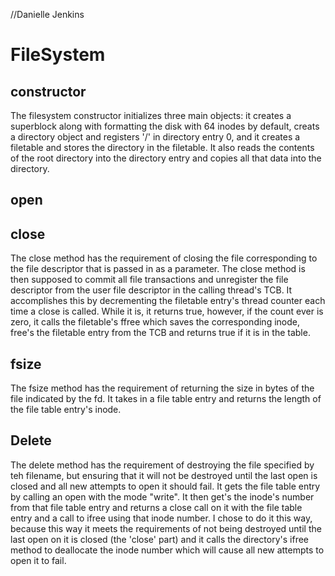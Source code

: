 //Danielle Jenkins

# FileSystem

## constructor
The filesystem constructor initializes three main objects: it creates a superblock along with formatting the disk with 64 inodes by default, creats a directory object and registers '/' in directory entry 0, and it creates a filetable and stores the directory in the filetable. It also reads the contents of the root directory into the directory entry and copies all that data into the directory.

## open


## close
The close method has the requirement of closing the file corresponding to the file descriptor that is passed in as a parameter. The close method is then supposed to commit all file transactions and unregister the file descriptor from the user file descriptor in the calling thread's TCB. It accomplishes this by decrementing the filetable entry's thread counter each time a close is called. While it is, it returns true, however, if the count ever is zero, it calls the filetable's ffree which saves the corresponding inode, free's the filetable entry from the TCB and returns true if it is in the table.

## fsize
The fsize method has the requirement of returning the size in bytes of the file indicated by the fd. It takes in a file table entry and returns the length of the file table entry's inode.

## Delete
The delete method has the requirement of destroying the file specified by teh filename, but ensuring that it will not be destroyed until the last open is closed and all new attempts to open it should fail. It gets the file table entry by calling an open with the mode "write". It then get's the inode's number from that file table entry and returns a close call on it with the file table entry and a call to ifree using that inode number. I chose to do it this way, because this way it meets the requirements of not being destroyed until the last open on it is closed (the 'close' part) and it calls the directory's ifree method to deallocate the inode number which will cause all new attempts to open it to fail.


